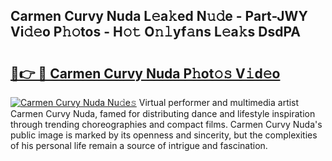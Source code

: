 ## Carmen Curvy Nuda L𝚎a𝚔ed N𝚞𝚍e - Part-JWY Vi𝚍𝚎o P𝚑𝚘tos - H𝚘𝚝 O𝚗𝚕yf𝚊ns L𝚎a𝚔s DsdPA

# <h2><a href="http://kf5l6g.oniu.top/?m=Carmen+Curvy+Nuda">🔗👉 🔴 Carmen Curvy Nuda P𝚑ot𝚘𝚜 V𝚒d𝚎o</a></h2>

[![Carmen Curvy Nuda Nu𝚍e𝚜](https://i.imgur.com/0qMVB7G.gif)](http://kf5l6g.oniu.top/?m=Carmen+Curvy+Nuda)
Virtual performer and multimedia artist Carmen Curvy Nuda, famed for distributing dance and lifestyle inspiration through trending choreographies and compact films. Carmen Curvy Nuda's public image is marked by its openness and sincerity, but the complexities of his personal life remain a source of intrigue and fascination.  
